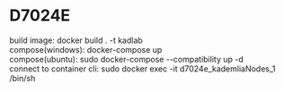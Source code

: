 # D7024E

build image: docker build . -t kadlab <br>
compose(windows): docker-compose up <br>
compose(ubuntu): sudo docker-compose --compatibility up -d <br>
connect to container cli: sudo docker exec -it d7024e_kademliaNodes_1 /bin/sh
